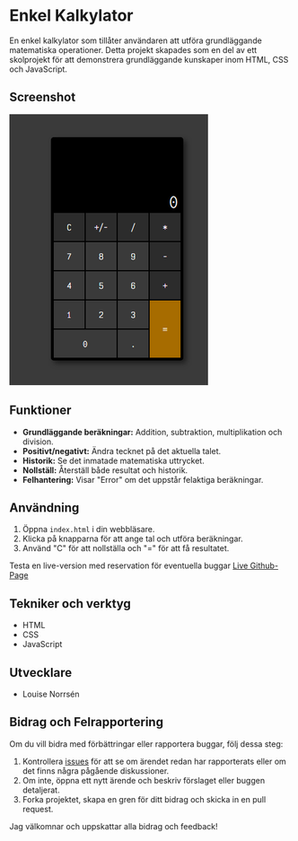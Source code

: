 # Enkel Kalkylator

En enkel kalkylator som tillåter användaren att utföra grundläggande matematiska operationer. Detta projekt skapades som en del av ett skolprojekt för att demonstrera grundläggande kunskaper inom HTML, CSS och JavaScript.

## Screenshot
![Screenshot](image.png)

## Funktioner

- **Grundläggande beräkningar:** Addition, subtraktion, multiplikation och division.
- **Positivt/negativt:** Ändra tecknet på det aktuella talet.
- **Historik:** Se det inmatade matematiska uttrycket.
- **Nollställ:** Återställ både resultat och historik.
- **Felhantering:** Visar "Error" om det uppstår felaktiga beräkningar.

## Användning

1. Öppna `index.html` i din webbläsare.
2. Klicka på knapparna för att ange tal och utföra beräkningar.
3. Använd "C" för att nollställa och "=" för att få resultatet.

Testa en live-version med reservation för eventuella buggar
[Live Github-Page](https://louisenorrsen.github.io/calculator/)

## Tekniker och verktyg

- HTML
- CSS
- JavaScript

## Utvecklare

- Louise Norrsén

## Bidrag och Felrapportering

Om du vill bidra med förbättringar eller rapportera buggar, följ dessa steg:

1. Kontrollera [issues](https://github.com/louisenorrsen/calculator/issues) för att se om ärendet redan har rapporterats eller om det finns några pågående diskussioner.
2. Om inte, öppna ett nytt ärende och beskriv förslaget eller buggen detaljerat.
3. Forka projektet, skapa en gren för ditt bidrag och skicka in en pull request.

Jag välkomnar och uppskattar alla bidrag och feedback!
